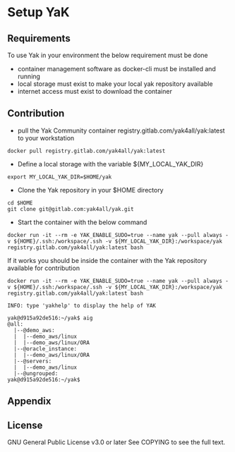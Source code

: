 # Setup YaK

## Requirements 

To use Yak in your environment the below requirement must be done 

  - container management software as docker-cli must be installed and running
  - local storage must exist to make your local yak repository available
  - internet access must exist to download the container

## Contribution

  - pull the Yak Community container registry.gitlab.com/yak4all/yak:latest to your workstation
  ```
  docker pull registry.gitlab.com/yak4all/yak:latest
  ```

  - Define a local storage with the variable ${MY_LOCAL_YAK_DIR} 
  ```
  export MY_LOCAL_YAK_DIR=$HOME/yak
  ```

  - Clone the Yak repository in your $HOME directory 
  ```
  cd $HOME
  git clone git@gitlab.com:yak4all/yak.git
  ```

  - Start the container with the below command 
```
docker run -it --rm -e YAK_ENABLE_SUDO=true --name yak --pull always -v ${HOME}/.ssh:/workspace/.ssh -v ${MY_LOCAL_YAK_DIR}:/workspace/yak registry.gitlab.com/yak4all/yak:latest bash
```


   If it works you should be inside the container with the Yak repository available for contribution

```
docker run -it --rm -e YAK_ENABLE_SUDO=true --name yak --pull always -v ${HOME}/.ssh:/workspace/.ssh -v ${MY_LOCAL_YAK_DIR}:/workspace/yak registry.gitlab.com/yak4all/yak:latest bash

INFO: type 'yakhelp' to display the help of YAK

yak@d915a92de516:~/yak$ aig
@all:
  |--@demo_aws:
  |  |--demo_aws/linux
  |  |--demo_aws/linux/ORA
  |--@oracle_instance:
  |  |--demo_aws/linux/ORA
  |--@servers:
  |  |--demo_aws/linux
  |--@ungrouped:
yak@d915a92de516:~/yak$
```

## Appendix 



## License

GNU General Public License v3.0 or later
See COPYING to see the full text.
